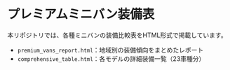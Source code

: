# プレミアムミニバン装備表
本リポジトリでは、各種ミニバンの装備比較表をHTML形式で掲載しています。

- `premium_vans_report.html`：地域別の装備傾向をまとめたレポート
- `comprehensive_table.html`：各モデルの詳細装備一覧（23車種分）
